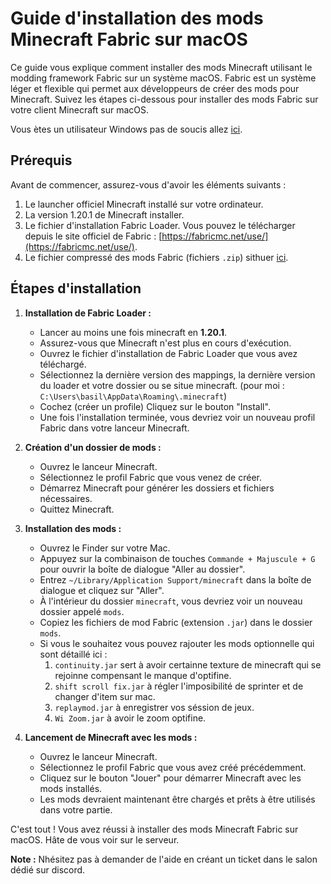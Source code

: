 # Guide d'installation des mods Minecraft Fabric sur macOS

Ce guide vous explique comment installer des mods Minecraft utilisant le modding framework Fabric sur un système macOS. Fabric est un système léger et flexible qui permet aux développeurs de créer des mods pour Minecraft. Suivez les étapes ci-dessous pour installer des mods Fabric sur votre client Minecraft sur macOS.

Vous ètes un utilisateur Windows pas de soucis allez [ici](https://github.com/MrPantoufle/Netheria-mods).

## Prérequis

Avant de commencer, assurez-vous d'avoir les éléments suivants :

1. Le launcher officiel Minecraft installé sur votre ordinateur.
2. La version 1.20.1 de Minecraft installer.
3. Le fichier d'installation Fabric Loader. Vous pouvez le télécharger depuis le site officiel de Fabric : [https://fabricmc.net/use/](https://fabricmc.net/use/).
4. Le fichier compressé des mods Fabric (fichiers `.zip`) sithuer [ici](https://github.com/MrPantoufle/Netheria-mods/releases/tag/1.0.0).

## Étapes d'installation

1. **Installation de Fabric Loader :**
   - Lancer au moins une fois minecraft en **1.20.1**.
   - Assurez-vous que Minecraft n'est plus en cours d'exécution.
   - Ouvrez le fichier d'installation de Fabric Loader que vous avez téléchargé.
   - Sélectionnez la dernière version des mappings, la dernière version du loader et votre dossier ou se situe minecraft.
     (pour moi : `C:\Users\basil\AppData\Roaming\.minecraft`)
   - Cochez (créer un profile) Cliquez sur le bouton "Install".
   - Une fois l'installation terminée, vous devriez voir un nouveau profil Fabric dans votre lanceur Minecraft.

3. **Création d'un dossier de mods :**
   - Ouvrez le lanceur Minecraft.
   - Sélectionnez le profil Fabric que vous venez de créer.
   - Démarrez Minecraft pour générer les dossiers et fichiers nécessaires.
   - Quittez Minecraft.

4. **Installation des mods :**
   - Ouvrez le Finder sur votre Mac.
   - Appuyez sur la combinaison de touches `Commande + Majuscule + G` pour ouvrir la boîte de dialogue "Aller au dossier".
   - Entrez `~/Library/Application Support/minecraft` dans la boîte de dialogue et cliquez sur "Aller".
   - À l'intérieur du dossier `minecraft`, vous devriez voir un nouveau dossier appelé `mods`.
   - Copiez les fichiers de mod Fabric (extension `.jar`) dans le dossier `mods`.
   - Si vous le souhaitez vous pouvez rajouter les mods optionnelle qui sont détaillé ici :
     1. `continuity.jar` sert à avoir certainne texture de minecraft qui se rejoinne compensant le manque d'optifine.
     2. `shift scroll fix.jar` à régler l'imposibilité de sprinter et de changer d'item sur mac.
     3. `replaymod.jar` à enregistrer vos séssion de jeux.
     4. `Wi Zoom.jar` à avoir le zoom optifine.

5. **Lancement de Minecraft avec les mods :**
   - Ouvrez le lanceur Minecraft.
   - Sélectionnez le profil Fabric que vous avez créé précédemment.
   - Cliquez sur le bouton "Jouer" pour démarrer Minecraft avec les mods installés.
   - Les mods devraient maintenant être chargés et prêts à être utilisés dans votre partie.

C'est tout ! Vous avez réussi à installer des mods Minecraft Fabric sur macOS. Hâte de vous voir sur le serveur.

**Note :** Nhésitez pas à demander de l'aide en créant un ticket dans le salon dédié sur discord.
